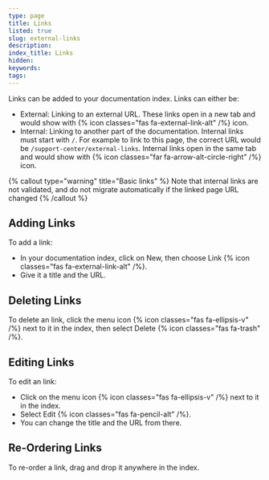 ```yaml
---
type: page
title: Links
listed: true
slug: external-links
description: 
index_title: Links
hidden: 
keywords: 
tags: 
---
```



Links can be added to your documentation index. Links can either be:

- External: Linking to an external URL. These links open in a new tab and would show with {% icon classes="fas fa-external-link-alt" /%} icon.
- Internal: Linking to another part of the documentation. Internal links must start with `/`. For example to link to this page, the correct URL would be `/support-center/external-links`. Internal links open in the same tab and would show with {% icon classes="far fa-arrow-alt-circle-right" /%} icon.


{% callout type="warning" title="Basic links" %}
Note that internal links are not validated, and do not migrate automatically if the linked page URL changed
{% /callout %}


## Adding Links

To add a link:

- In your documentation index, click on New, then choose Link {% icon classes="fas fa-external-link-alt" /%}.
- Give it a title and the URL.

## Deleting Links

To delete an link, click the menu icon {% icon classes="fas fa-ellipsis-v" /%} next to it in the index, then select Delete {% icon classes="fas fa-trash" /%}.

## Editing Links

To edit an link:

- Click on the menu icon {% icon classes="fas fa-ellipsis-v" /%} next to it in the index.
- Select Edit {% icon classes="fas fa-pencil-alt" /%}.
- You can change the title and the URL from there.

## Re-Ordering Links

To re-order a link, drag and drop it anywhere in the index.

